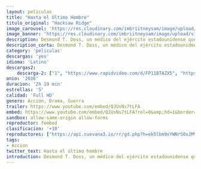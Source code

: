 ```yaml
---
layout: peliculas
title: "Hasta el Último Hombre"
titulo_original: "Hacksaw Ridge"
image_carousel: 'https://res.cloudinary.com/imbriitneysam/image/upload/v1542855593/hombre-poster-min.jpg'
image_banner: 'https://res.cloudinary.com/imbriitneysam/image/upload/v1542855609/hombre-banner-min.jpg'
description: Desmond T. Doss, un médico del ejército estadounidense que sirvió en la Batalla de Okinawa en la Segunda Guerra Mundial, se niega a matar gente, y se convierte en el primer soldado en la historia del país en recibir la Medalla de Honor sin haber disparado ni una vez.
description_corta: Desmond T. Doss, un médico del ejército estadounidense que sirvió en la Batalla de Okinawa en la Segunda Guerra Mundial, se niega a matar gente, y se convierte en el primer soldado en la historia del país en recibir la Medalla de Honor sin haber disparado ni una vez.
category: 'peliculas'
descargas: 'yes'
idioma: 'Latino'
descargas2:
    descarga-2: ["1", "https://www.rapidvideo.com/d/FP11BTAZX5", "https://www.google.com/s2/favicons?domain=www.rapidvideo.com","RapidVideo","https://res.cloudinary.com/imbriitneysam/image/upload/v1541473684/mexico.png", "Latino", "Full HD"]
anio: '2016'
duracion: '2h 19 min'
estrellas: '5'
calidad: 'Full HD'
genero: Acción, Drama, Guerra
trailer: https://www.youtube.com/embed/QJUsNs7tLFA
embed: https://www.youtube.com/embed/QJUsNs7tLFA?rel=0&amp;hd=1&border=0&wmode=opaque&enablejsapi=1&modestbranding=1&controls=1&showinfo=1
sandbox: allow-same-origin allow-forms
reproductor: fembed
clasificacion: '+10'
reproductores: ["https://api.cuevana3.io/rr/gd.php?h=ek5lbm9xYWNrS0xJMVp5b21KREk0dFBLbjVkaHhkRGdrOG1jbnBpUnhhS1YyV3grZHNPYXRNL0VvM2FBcjQ3YnU3V1NnS1hGbGVUY3UyT2doclhOcXJxU3FadVkyUT09"]
tags:
- Accion
twitter_text: Hasta el último hombre
introduction: Desmond T. Doss, un médico del ejército estadounidense que sirvió en la Batalla de Okinawa en la Segunda Guerra Mundial, se niega a matar gente, y se convierte en el primer soldado en la historia del país en recibir la Medalla de Honor sin haber disparado ni una vez.
---
```












